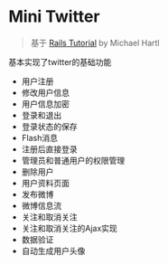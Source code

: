 # Mini Twitter

> 基于 [Rails Tutorial](http://railstutorial.org/) by Michael Hartl 

基本实现了twitter的基础功能

- 用户注册
- 修改用户信息
- 用户信息加密
- 登录和退出
- 登录状态的保存
- Flash消息
- 注册后直接登录
- 管理员和普通用户的权限管理
- 删除用户
- 用户资料页面
- 发布微博
- 微博信息流
- 关注和取消关注
- 关注和取消关注的Ajax实现
- 数据验证
- 自动生成用户头像